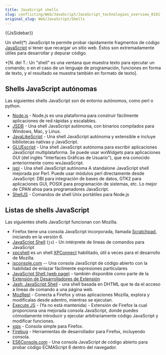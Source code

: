 ```yaml
---
title: JavaScript shells
slug: conflicting/Web/JavaScript/JavaScript_technologies_overview_0191f05ec18a4ee4d771b548feb0701d
original_slug: Web/JavaScript/Shells
---
```


{{JsSidebar}}

Un shell(\*) JavaScript te permite probar rápidamente fragmentos de código [JavaScript](/es/docs/Web/JavaScript) si tener que recargar un sitio web. Éstos son extremadamente útiles para desarrollar y depurar código.

\*\[N. del T.: Un "shell" es una ventana que muestra texto para ejecutar un comando; o en el caso de un lenguaje de programación, funciones en forma de texto, y el resultado se muestra también en formato de texto].

## Shells JavaScript autónomas

Las siguientes shells JavaScript son de entorno autónomos, como perl o python.

- [Node.js](https://nodejs.org/) - Node.js es una plataforma para construir fácilmente aplicaciones de red rápidas y escalables.
- [JSDB](http://www.jsdb.org/) - Una shell JavaScript autónoma, con binarios compilados para Windows, Mac, y Linux.
- [JavaLikeScript](http://javalikescript.free.fr/) - Una shell JavaScript autónoma y extensible e incluye bibliotecas nativas y JavaScript.
- [GLUEscript](http://gluescript.sourceforge.net/) - Una shell JavaScript autónoma para escribir aplicaciones JavaScript multiplataforma. Se puede usar wxWidgets para aplicaciones GUI (del inglés "Interfaces Gráficas de Usuario"), que era conocido anteriormente como wxJavaScript.
- [jspl](http://jspl.msg.mx/) - Una shell JavaScript autónoma A standalone JavaScript shell mejorada por Perl. Puede usar módulos perl directamente desde JavaScript: DBI para integración de bases de datos, GTK2 para aplicaciones GUI, POSIX para programación de sistemas, etc. Lo mejor de CPAN ahoa para programadores JavaScript.
- [ShellJS](http://shelljs.org) - Comandos de shell Unix portátiles para Node.js

## Listas de shells JavaScript

Las siguientes shells JavaScript funcionan con Mozilla.

- Firefox tiene una consola JavaScript incorporada, llamada [Scratchpad](/es/docs/Tools/Scratchpad), iniciando en la versión 6.
- [JavaScript Shell](/es/docs/Mozilla/Projects/SpiderMonkey/Introduction_to_the_JavaScript_shell) (`js`) - Un intérprete de líneas de comandos para JavaScript
- [xpcshell](/es/docs/Mozilla/XPConnect/xpcshell) es un shell [XPConnect](/es/docs/Mozilla/Tech/XPCOM/Language_bindings/XPConnect) habilitado, útil a veces para el desarrollo de Mozilla.
- [jsconsole.com](https://jsconsole.com/) -- Una consola JavaScript de código abierto con la habilidad de enlazar fácilmente expresiones particulares
- [JavaScript Shell (web page)](https://www.squarefree.com/shell/) - también disponible como parte de la [Extensión de Desarrolladores de Extensión](https://addons.mozilla.org/en-US/firefox/addon/7434)
- [Jash: JavaScript Shell](http://www.billyreisinger.com/jash/) - una shell basada en DHTML que te da el acceso a líneas de comando a una página web.
- [MozRepl](http://hyperstruct.net/projects/mozrepl) - Conecta a Firefox y otras aplicaciones Mozilla, explora y modifícalas desde adentro, mientras se ejecutan.
- [Execute JS](https://addons.mozilla.org/en-US/firefox/addon/execute-js/) - (Ya no está mantenida) - Extensión de Firefox la cual proporciona una mejorada consola JavaScript, donde puedes cómodamente introducir y ejecutar arbitrariamente código JavaScript y modificar funciones.
- [xqjs](https://addons.mozilla.org/addon/159546) - Consola simple para Firefox.
- [Firebug](https://addons.mozilla.org/en-US/firefox/addon/firebug/) - Herramientas de desarrollador para Firefox, incluyendo consola.
- [ES6Console.com](https://es6console.com) - Una consola JavaScript de código abierto para probar código ECMAScript 6 dentro del navegador.
